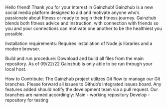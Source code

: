 Hello friend! 
Thank you for your interest in Gainzhub! Gainzhub is a new social media platform designed to aid and motivate anyone who’s passionate about fitness 
or ready to begin their fitness journey. Gainzhub blends both fitness advice and instruction, with connection with friends so you and 
your connections can motivate one another to be the healthiest you possible. 

Installation requirements: 
Requires installation of Node js libraries and a modern browser. 

Build and run procedure: 
Download and build all files from the main repository. 
As of 09/22/22 Gainzhub is only able to be run through your local host. 

How to Contribute:
The Gainzhub project utilizes Git flow to manage our Git branches. Please forward all issues to Github’s integrated issues board. 
Any features added should notify the development team via a pull request.
Our branches are named accordingly:
Main - working repository
Develop - repository for testing
